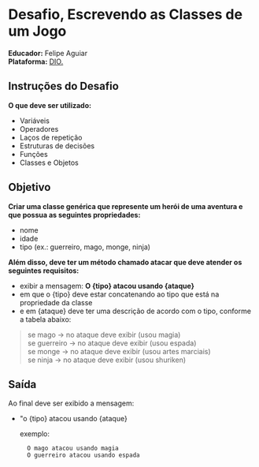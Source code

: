 # Desafio, Escrevendo as Classes de um Jogo
**Educador:** Felipe Aguiar  
**Plataforma:** [DIO.](https://dio.me)

## Instruções do Desafio

**O que deve ser utilizado:**
- Variáveis
- Operadores
- Laços de repetição
- Estruturas de decisões
- Funções
- Classes e Objetos

## Objetivo
**Criar uma classe genérica que represente um herói de uma aventura e que possua as seguintes propriedades:**
- nome
- idade
- tipo (ex.: guerreiro, mago, monge, ninja)

**Além disso, deve ter um método chamado atacar que deve atender os seguintes requisitos:**
- exibir a mensagem: **O {tipo} atacou usando {ataque}**
- em que o {tipo} deve estar concatenando ao tipo que está na propriedade da classe
- e em {ataque} deve ter uma descrição de acordo com o tipo, conforme a tabela abaixo:
> se mago -> no ataque deve exibir (usou magia)  
> se guerreiro -> no ataque deve exibir (usou espada)  
> se monge -> no ataque deve exibir (usou artes marciais)  
> se ninja -> no ataque deve exibir (usou shuriken)  

## Saída
Ao final deve ser exibido a mensagem:  
- "o {tipo} atacou usando {ataque}  

    exemplo:

        O mago atacou usando magia  
        O guerreiro atacou usando espada
